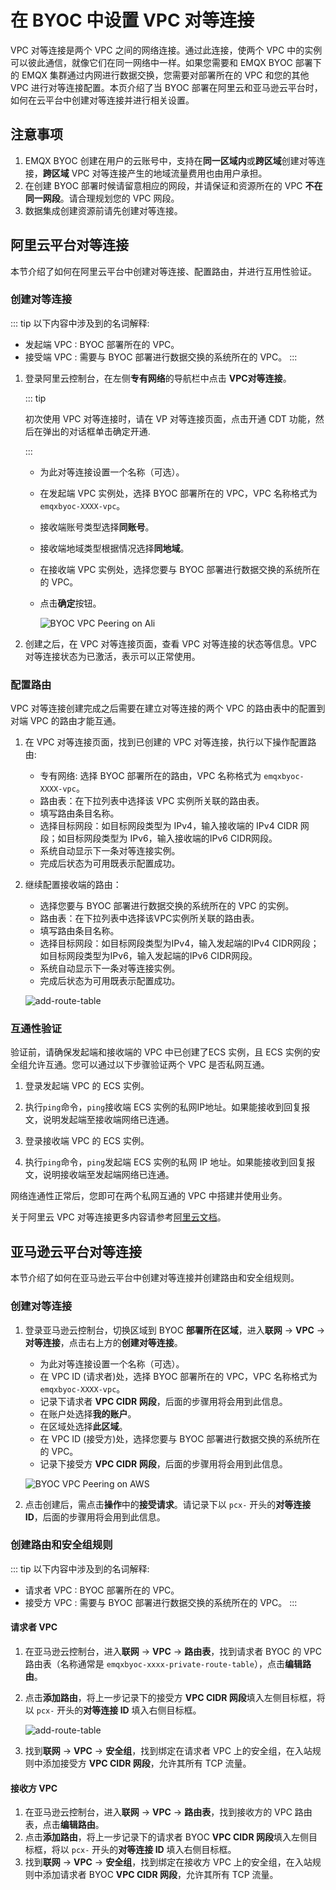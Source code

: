 # 在 BYOC 中设置 VPC 对等连接

VPC 对等连接是两个 VPC 之间的网络连接。通过此连接，使两个 VPC 中的实例可以彼此通信，就像它们在同一网络中一样。如果您需要和 EMQX BYOC 部署下的 EMQX 集群通过内网进行数据交换，您需要对部署所在的 VPC 和您的其他 VPC 进行对等连接配置。本页介绍了当 BYOC 部署在阿里云和亚马逊云平台时，如何在云平台中创建对等连接并进行相关设置。

## 注意事项

1. EMQX BYOC 创建在用户的云账号中，支持在**同一区域内**或**跨区域**创建对等连接，**跨区域** VPC 对等连接产生的地域流量费用也由用户承担。
2. 在创建 BYOC 部署时候请留意相应的网段，并请保证和资源所在的 VPC **不在同一网段**。请合理规划您的 VPC 网段。
3. 数据集成创建资源前请先创建对等连接。


## 阿里云平台对等连接

本节介绍了如何在阿里云平台中创建对等连接、配置路由，并进行互用性验证。

### 创建对等连接

::: tip
以下内容中涉及到的名词解释:
- 发起端 VPC : BYOC 部署所在的 VPC。
- 接受端 VPC : 需要与 BYOC 部署进行数据交换的系统所在的 VPC。
:::

1. 登录阿里云控制台，在左侧**专有网络**的导航栏中点击 **VPC对等连接**。
   
    ::: tip
    
    初次使用 VPC 对等连接时，请在 VP 对等连接页面，点击开通 CDT 功能，然后在弹出的对话框单击确定开通.
    
    :::
    
    * 为此对等连接设置一个名称（可选）。
    
    * 在发起端 VPC 实例处，选择 BYOC 部署所在的 VPC，VPC 名称格式为 `emqxbyoc-XXXX-vpc`。
    
    * 接收端账号类型选择**同账号**。
    
    * 接收端地域类型根据情况选择**同地域**。
    
    * 在接收端 VPC 实例处，选择您要与 BYOC 部署进行数据交换的系统所在的 VPC。
    
    * 点击**确定**按钮。
    
      ![BYOC VPC Peering on Ali](_assets/byoc_vpc_peering_ali.png)


2. 创建之后，在 VPC 对等连接页面，查看 VPC 对等连接的状态等信息。VPC 对等连接状态为已激活，表示可以正常使用。

### 配置路由
VPC 对等连接创建完成之后需要在建立对等连接的两个 VPC 的路由表中的配置到对端 VPC 的路由才能互通。

1. 在 VPC 对等连接页面，找到已创建的 VPC 对等连接，执行以下操作配置路由:
    * 专有网络: 选择 BYOC 部署所在的路由，VPC 名称格式为 `emqxbyoc-XXXX-vpc`。
    * 路由表：在下拉列表中选择该 VPC 实例所关联的路由表。
    * 填写路由条目名称。
    * 选择目标网段：如目标网段类型为 IPv4，输入接收端的 IPv4 CIDR 网段；如目标网段类型为 IPv6，输入接收端的IPv6 CIDR网段。
    * 系统自动显示下一条对等连接实例。
    * 完成后状态为可用既表示配置成功。
    
2. 继续配置接收端的路由：
    * 选择您要与 BYOC 部署进行数据交换的系统所在的 VPC 的实例。
    * 路由表：在下拉列表中选择该VPC实例所关联的路由表。
    * 填写路由条目名称。
    * 选择目标网段：如目标网段类型为IPv4，输入发起端的IPv4 CIDR网段；如目标网段类型为IPv6，输入发起端的IPv6 CIDR网段。
    * 系统自动显示下一条对等连接实例。
    * 完成后状态为可用既表示配置成功。
    
    ![add-route-table](./_assets/byoc_vpc_peering_route.png)
    
### 互通性验证
验证前，请确保发起端和接收端的 VPC 中已创建了ECS 实例，且 ECS 实例的安全组允许互通。您可以通过以下步骤验证两个 VPC 是否私网互通。

1. 登录发起端 VPC 的 ECS 实例。

2. 执行`ping`命令，`ping`接收端 ECS 实例的私网IP地址。如果能接收到回复报文，说明发起端至接收端网络已连通。

3. 登录接收端 VPC 的 ECS 实例。

4. 执行`ping`命令，`ping`发起端 ECS 实例的私网 IP 地址。如果能接收到回复报文，说明接收端至发起端网络已连通。

网络连通性正常后，您即可在两个私网互通的 VPC 中搭建并使用业务。

关于阿里云 VPC 对等连接更多内容请参考[阿里云文档](https://www.alibabacloud.com/help/zh/vpc/user-guide/overview-6?spm=a2c63.p38356.0.0.74aa51b37wnDE2)。

## 亚马逊云平台对等连接

本节介绍了如何在亚马逊云平台中创建对等连接并创建路由和安全组规则。

### 创建对等连接

1. 登录亚马逊云控制台，切换区域到 BYOC **部署所在区域**，进入**联网** -> **VPC** -> **对等连接**，点击右上方的**创建对等连接**。

    * 为此对等连接设置一个名称（可选）。
    * 在 VPC ID (请求者)处，选择 BYOC 部署所在的 VPC，VPC 名称格式为 `emqxbyoc-XXXX-vpc`。
    * 记录下请求者 **VPC CIDR 网段**，后面的步骤用将会用到此信息。
    * 在账户处选择**我的账户**。
    * 在区域处选择**此区域**。
    * 在 VPC ID (接受方)处，选择您要与 BYOC 部署进行数据交换的系统所在的 VPC。
    * 记录下接受方 **VPC CIDR 网段**，后面的步骤用将会用到此信息。

    ![BYOC VPC Peering on AWS](_assets/byoc_vpc_peering_aws.png)

2. 点击创建后，需点击**操作**中的**接受请求**。请记录下以 `pcx-` 开头的**对等连接 ID**，后面的步骤用将会用到此信息。

### 创建路由和安全组规则

::: tip
以下内容中涉及到的名词解释:
- 请求者 VPC : BYOC 部署所在的 VPC。
- 接受方 VPC : 需要与 BYOC 部署进行数据交换的系统所在的 VPC。
:::

#### 请求者 VPC

1. 在亚马逊云控制台，进入**联网** -> **VPC** -> **路由表**，找到请求者 BYOC 的 VPC 路由表（名称通常是 `emqxbyoc-xxxx-private-route-table`），点击**编辑路由**。
2. 点击**添加路由**，将上一步记录下的接受方 **VPC CIDR 网段**填入左侧目标框，将以 `pcx-` 开头的**对等连接 ID** 填入右侧目标框。

    ![add-route-table](./_assets/byoc_add_aws_cn_route_tables.png)

3. 找到**联网** -> **VPC** -> **安全组**，找到绑定在请求者 VPC 上的安全组，在入站规则中添加接受方 **VPC CIDR 网段**，允许其所有 TCP 流量。


#### 接收方 VPC

1. 在亚马逊云控制台，进入**联网** -> **VPC** -> **路由表**，找到接收方的 VPC 路由表，点击**编辑路由**。
2. 点击**添加路由**，将上一步记录下的请求者 BYOC **VPC CIDR 网段**填入左侧目标框，将以 `pcx-` 开头的**对等连接 ID** 填入右侧目标框。
3. 找到**联网** -> **VPC** -> **安全组**，找到绑定在接收方 VPC 上的安全组，在入站规则中添加请求者 BYOC **VPC CIDR 网段**，允许其所有 TCP 流量。
